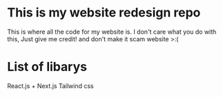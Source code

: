 # This is my website redesign repo
This is where all the code for my website is.
I don't care what you do with this, Just give me credit! and don't make it scam website >:(

# List of libarys
React.js + Next.js
Tailwind css

